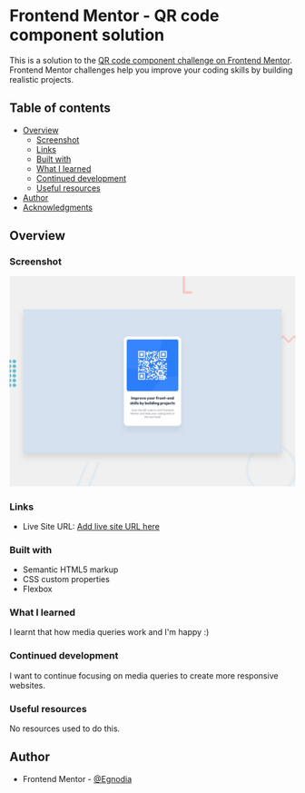 # Frontend Mentor - QR code component solution

This is a solution to the [QR code component challenge on Frontend Mentor](https://www.frontendmentor.io/challenges/qr-code-component-iux_sIO_H). Frontend Mentor challenges help you improve your coding skills by building realistic projects. 

## Table of contents

- [Overview](#overview)
  - [Screenshot](#screenshot)
  - [Links](#links)
  - [Built with](#built-with)
  - [What I learned](#what-i-learned)
  - [Continued development](#continued-development)
  - [Useful resources](#useful-resources)
- [Author](#author)
- [Acknowledgments](#acknowledgments)



## Overview

### Screenshot
![Design preview for the QR code component coding challenge](./preview.jpg)


### Links
- Live Site URL: [Add live site URL here](https://qrcodecardegnodia.netlify.app/)


### Built with

- Semantic HTML5 markup
- CSS custom properties
- Flexbox


### What I learned

I learnt that how media queries work and I'm happy :)


### Continued development

I want to continue focusing on media queries to create more responsive websites.


### Useful resources

No resources used to do this.


## Author
- Frontend Mentor - [@Egnodia](https://www.frontendmentor.io/profile/Egnodia)


[def]: ./screenshot.jpg
